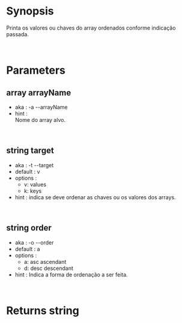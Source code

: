 # Synopsis

Printa os valores ou chaves do array ordenados conforme indicação passada.



&nbsp;

# Parameters

## array arrayName

- aka       : -a --arrayName
- hint      :  
  Nome do array alvo.


&nbsp;

## string target

- aka       : -t --target
- default   : v
- options   :
  - v: values
  - k: keys
- hint      :
  indica se deve ordenar as chaves ou os valores dos arrays.


&nbsp;

## string order

- aka       : -o --order
- default   : a
- options   :
  - a: asc ascendant
  - d: desc descendant
- hint      :
  Indica a forma de ordenação a ser feita.



&nbsp;

# Returns string